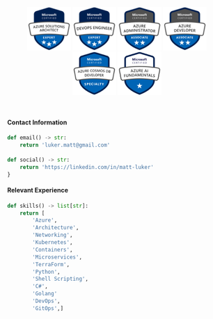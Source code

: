 <p style="text-align: center">
<img src="./assets/badges/azure-solutions-architect-expert.png" width="100"/>
<img src="./assets/badges/azure-devops-engineer-expert.png" width="100"/>
<img src="./assets/badges/azure-administrator-associate.png" width="100"/>
<img src="./assets/badges/azure-developer-associate.png" width="100"/>
<img src="./assets/badges/azure-certified-azure-cosmos-db-developer-specialty.png" width="100"/>
<img src="./assets/badges/azure-ai-fundamentals.png" width="100"/>
</p>
<br>

#### Contact Information
```python
def email() -> str:
    return 'luker.matt@gmail.com'

def social() -> str:
    return 'https://linkedin.com/in/matt-luker'
}
```
#### Relevant Experience
```python
def skills() -> list[str]:
    return [
        'Azure',
        'Architecture',
        'Networking',
        'Kubernetes',
        'Containers',
        'Microservices',
        'TerraForm',
        'Python',
        'Shell Scripting',
        'C#',
        'Golang'
        'DevOps',
        'GitOps',]
```


